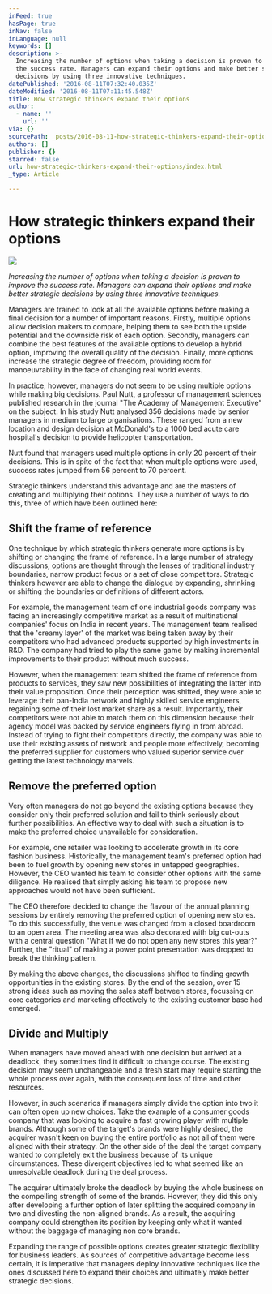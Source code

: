```yaml
---
inFeed: true
hasPage: true
inNav: false
inLanguage: null
keywords: []
description: >-
  Increasing the number of options when taking a decision is proven to improve
  the success rate. Managers can expand their options and make better strategic
  decisions by using three innovative techniques.
datePublished: '2016-08-11T07:32:40.035Z'
dateModified: '2016-08-11T07:11:45.548Z'
title: How strategic thinkers expand their options
author:
  - name: ''
    url: ''
via: {}
sourcePath: _posts/2016-08-11-how-strategic-thinkers-expand-their-options.md
authors: []
publisher: {}
starred: false
url: how-strategic-thinkers-expand-their-options/index.html
_type: Article

---
```

# How strategic thinkers expand their options
![](https://the-grid-user-content.s3-us-west-2.amazonaws.com/c87cfb50-c88f-487b-a649-e83341e821e8.jpg)

_Increasing the number of options when taking a decision is proven to improve the success rate. Managers can expand their options and make better strategic decisions by using three innovative techniques._

Managers are trained to look at all the available options before making a final decision for a number of important reasons. Firstly, multiple options allow decision makers to compare, helping them to see both the upside potential and the downside risk of each option. Secondly, managers can combine the best features of the available options to develop a hybrid option, improving the overall quality of the decision. Finally, more options increase the strategic degree of freedom, providing room for manoeuvrability in the face of changing real world events.

In practice, however, managers do not seem to be using multiple options while making big decisions. Paul Nutt, a professor of management sciences published research in the journal "The Academy of Management Executive" on the subject. In his study Nutt analysed 356 decisions made by senior managers in medium to large organisations. These ranged from a new location and design decision at McDonald's to a 1000 bed acute care hospital's decision to provide helicopter transportation.

Nutt found that managers used multiple options in only 20 percent of their decisions. This is in spite of the fact that when multiple options were used, success rates jumped from 56 percent to 70 percent.

Strategic thinkers understand this advantage and are the masters of creating and multiplying their options. They use a number of ways to do this, three of which have been outlined here:

## **Shift the frame of reference**

One technique by which strategic thinkers generate more options is by shifting or changing the frame of reference. In a large number of strategy discussions, options are thought through the lenses of traditional industry boundaries, narrow product focus or a set of close competitors. Strategic thinkers however are able to change the dialogue by expanding, shrinking or shifting the boundaries or definitions of different actors.

For example, the management team of one industrial goods company was facing an increasingly competitive market as a result of multinational companies' focus on India in recent years. The management team realised that the 'creamy layer' of the market was being taken away by their competitors who had advanced products supported by high investments in R&D. The company had tried to play the same game by making incremental improvements to their product without much success.

However, when the management team shifted the frame of reference from products to services, they saw new possibilities of integrating the latter into their value proposition. Once their perception was shifted, they were able to leverage their pan-India network and highly skilled service engineers, regaining some of their lost market share as a result. Importantly, their competitors were not able to match them on this dimension because their agency model was backed by service engineers flying in from abroad. Instead of trying to fight their competitors directly, the company was able to use their existing assets of network and people more effectively, becoming the preferred supplier for customers who valued superior service over getting the latest technology marvels.

## **Remove the preferred option**

Very often managers do not go beyond the existing options because they consider only their preferred solution and fail to think seriously about further possibilities. An effective way to deal with such a situation is to make the preferred choice unavailable for consideration.

For example, one retailer was looking to accelerate growth in its core fashion business. Historically, the management team's preferred option had been to fuel growth by opening new stores in untapped geographies. However, the CEO wanted his team to consider other options with the same diligence. He realised that simply asking his team to propose new approaches would not have been sufficient.

The CEO therefore decided to change the flavour of the annual planning sessions by entirely removing the preferred option of opening new stores. To do this successfully, the venue was changed from a closed boardroom to an open area. The meeting area was also decorated with big cut-outs with a central question "What if we do not open any new stores this year?" Further, the "ritual" of making a power point presentation was dropped to break the thinking pattern.

By making the above changes, the discussions shifted to finding growth opportunities in the existing stores. By the end of the session, over 15 strong ideas such as moving the sales staff between stores, focussing on core categories and marketing effectively to the existing customer base had emerged.

## **Divide and Multiply**

When managers have moved ahead with one decision but arrived at a deadlock, they sometimes find it difficult to change course. The existing decision may seem unchangeable and a fresh start may require starting the whole process over again, with the consequent loss of time and other resources.

However, in such scenarios if managers simply divide the option into two it can often open up new choices. Take the example of a consumer goods company that was looking to acquire a fast growing player with multiple brands. Although some of the target's brands were highly desired, the acquirer wasn't keen on buying the entire portfolio as not all of them were aligned with their strategy. On the other side of the deal the target company wanted to completely exit the business because of its unique circumstances. These divergent objectives led to what seemed like an unresolvable deadlock during the deal process.

The acquirer ultimately broke the deadlock by buying the whole business on the compelling strength of some of the brands. However, they did this only after developing a further option of later splitting the acquired company in two and divesting the non-aligned brands. As a result, the acquiring company could strengthen its position by keeping only what it wanted without the baggage of managing non core brands.

Expanding the range of possible options creates greater strategic flexibility for business leaders. As sources of competitive advantage become less certain, it is imperative that managers deploy innovative techniques like the ones discussed here to expand their choices and ultimately make better strategic decisions.